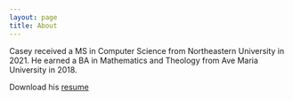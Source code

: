 ```yaml
---
layout: page
title: About
---
```


Casey received a MS in Computer Science from Northeastern University in 2021.
He earned a BA in Mathematics and Theology from Ave Maria University in 2018.

Download his [resume](/assets/knox_resume.pdf)